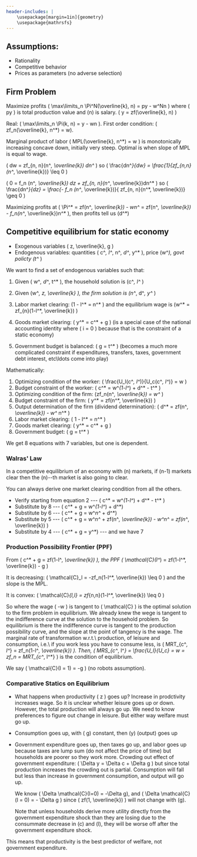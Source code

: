 ```yaml
---
header-includes: |
    \usepackage[margin=1in]{geometry}
    \usepackage{mathrsfs}
---
```


## Assumptions:

* Rationality
* Competitive behavior
* Prices as parameters (no adverse selection)

## Firm Problem

Maximize profits \( \max\limits_n \Pi^N(\overline{k}, n) = py - w^Nn \) where \( py \) is total production value and \(n\) is salary.
\( y = zf(\overline{k}, n) \)

Real: \( \max\limits_n \Pi(k, n) = y - wn \).
First order condition: \( zf_n(\overline{k}, n^*) = w\).

Marginal product of labor \( MPL(\overline{k}, n^*) = w \) is monotonically increasing concave down, initially very steep.
Optimal is when slope of MPL is equal to wage.

\( dw = zf_{n, n}(n^*, \overline{k}) dn^* \) so \( \frac{dn^*}{dw} = \frac{1}{zf_{n,n}(n^*, \overline{k})} \leq 0 \)

\( 0 = f_n (n^*, \overline{k}) dz + zf_{n, n}(n^*, \overline{k})dn^* \)
so
\( \frac{dn^*}{dz} = \frac{- f_n (n^*, \overline{k})}{ zf_{n, n}(n^*, \overline{k})} \geq 0 \)

Maximizing profits at \( \Pi^* = zf(n^*, \overline{k}) - wn^* = zf(n^*, \overline{k}) - f_n(n^*, \overline{k})n^* \),
then profits tell us \(d^*\)

## Competitive equilibrium for static economy

* Exogenous variables \( z, \overline{k}, g \)
* Endogenous variables: quantities \( c^*, l^*, n^*, d^*, y^* \), price \(w^*\), govt policty \(t^* \)

We want to find a set of endogenous variables such that:

1. Given \( w^*, d^*, t^* \), the household solution is \(c^*, l^* \)

2. Given \(w^*, z, \overline{k} \), the firm solution is \(n^*, d^*, y^* \)

3. Labor market clearing: \(1 - l^* = n^* \) and the equilibrium wage is \(w^* = zf_{n}(1-l^*, \overline{k}) \)

4. Goods market clearing: \( y^* = c^* + g \) (is a special case of the national accounting identity where \( i = 0 \) because that is the constraint of a static economy)

5. Government budget is balanced: \( g = t^* \) (becomes a much more complicated constraint if expenditures, transfers, taxes, government debt interest, etc\ldots come into play)


Mathematically:

1. Optimizing condition of the worker: \( \frac{U_l(c^*, l^*)}{U_c(c^*, l^*)} = w \)
2. Budget constraint of the worker: \( c^* = w^*(1-l^*) + d^* - t^* \)
3. Optimizing condition of the firm: \(zf_n(n^*, \overline{k}) = w^* \)
4. Budget constraint of the firm: \( y^* = zf(n^*, \overline{k}) \)
5. Output determination of the firm (dividend determination): \( d^* = zf(n^*, \overline{k}) - w^* n^* \)
6. Labor market clearing: \( 1 - l^* = n^* \)
7. Goods market clearing: \( y^* = c^* + g \)
8. Government budget: \( g = t^* \)

We get 8 equations with 7 variables, but one is dependent.

### Walras' Law
In a competitive equilibrium of an economy with \(n\) markets, if \(n-1\) markets clear then the \(n\)--th market is also going to clear.

You can always derive one market clearing condition from all the others.

* Verify starting from equation 2 --- \( c^* = w^*(1-l^*) + d^* - t^* \)
* Substitute by 8 --- \( c^* + g = w^*(1-l^*) + d^*\)
* Substitute by 6 --- \( c^* + g = w^*n^* + d^*\)
* Substitute by 5 --- \( c^* + g = w^*n^* + zf(n^*, \overline{k}) - w^*n^* = zf(n^*, \overline{k}) \)
* Substitute by 4 --- \( c^* + g = y^*\) --- and we have 7

### Production Possibility Frontier (PPF)

From \( c^* + g = zf(1-l^*, \overline{k}) \), the PPF \( \mathcal{C}(l^*) = zf(1-l^*, \overline{k}) - g \)

It is decreasing: \( \mathcal{C}_l = -zf_n(1-l^*, \overline{k}) \leq 0 \) and the slope is the MPL.

It is convex: \( \mathcal{C}_{l,l} = zf_{n,n}(1-l^*, \overline{k}) \leq 0 \)

So where the wage \( -w \) is tangent to \( \mathcal{C} \) is the optimal solution to the firm problem in equilibrium.
We already knew the wege is tangent to the indifference curve at the solution to the household problem.
So equilibrium is there the indifference curve is tangent to the production possibility curve, and the slope at the point of tangency is the wage.
The marginal rate of transformation w.r.t.\ production, of leisure and consumption, i.e.\ if you work less you have to consume less, is \( MRT_{c^*, l^*} = zf_n(1-l^*, \overline{k}) \).
Then, \( MRS_{c^*, l^*} = \frac{U_l}{U_c} = w = zf_n = MRT_{c^*, l^*} \) is the condition of equilibrium.

We say \( \mathcal{C}(l = 1) = -g \) (no robots assumption).


### Comparative Statics on Equilibrium

* What happens when productivity \( z \)  goes up? Increase in prodctivity increases wage. So it is unclear whether leisure goes up or down. However, the total production will always go up. We need to know preferences to figure out change in leisure. But either way welfare must go up.

* Consumption goes up, with \( g\) constant, then \(y\) (output) goes up

* Government expenditure goes up, then taxes go up, and labor goes up because taxes are lump sum (do not affect the price of time) but households are poorer so they work more.
Crowding out effect of government expenditure: \( \Delta y = \Delta c + \Delta g \) but since total production increases the crowding out is partial. Consumption will fall but less than increase in government consumption, and output will go up.

    We know \( \Delta \mathcal{C}(l=0) = -\Delta g\), and \( \Delta \mathcal{C}(l = 0) = - \Delta g \) since \( zf(1, \overline{k}) \) will not change with \(g\).

    Note that unless households derive more utility directly from the government expenditure shock than they are losing due to the consummate decrease in \(c\) and \(l\), they will be worse off after the government expenditure shock.

This means that productivity is the best predictor of welfare, not government expenditure.
